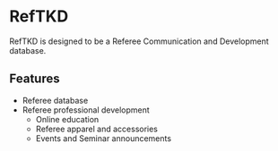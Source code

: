 # RefTKD

RefTKD is designed to be a Referee Communication and Development database.

## Features

- Referee database
- Referee professional development
  - Online education
  - Referee apparel and accessories
  - Events and Seminar announcements
